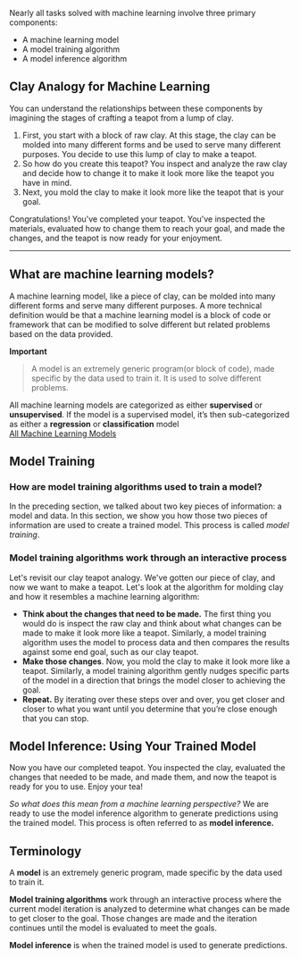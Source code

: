 Nearly all tasks solved with machine learning involve three primary components:

-   A machine learning model
-   A model training algorithm
-   A model inference algorithm

## Clay Analogy for Machine Learning

You can understand the relationships between these components by imagining the stages of crafting a teapot from a lump of clay.

1.  First, you start with a block of raw clay. At this stage, the clay can be molded into many different forms and be used to serve many different purposes. You decide to use this lump of clay to make a teapot.
2.  So how do you create this teapot? You inspect and analyze the raw clay and decide how to change it to make it look more like the teapot you have in mind.
3.  Next, you mold the clay to make it look more like the teapot that is your goal.

Congratulations! You've completed your teapot. You've inspected the materials, evaluated how to change them to reach your goal, and made the changes, and the teapot is now ready for your enjoyment.

----------

## What are machine learning models?

A machine learning model, like a piece of clay, can be molded into many different forms and serve many different purposes. A more technical definition would be that a machine learning model is a block of code or framework that can be modified to solve different but related problems based on the data provided.

**Important**

> A model is an extremely generic program(or block of code), made specific by the data used to train it. It is used to solve different problems.

All machine learning models are categorized  as either **supervised** or **unsupervised**. If the model is a supervised model, it’s then sub-categorized as either a **regression** or **classification** model <br>
[All Machine Learning Models](https://towardsdatascience.com/all-machine-learning-models-explained-in-6-minutes-9fe30ff6776a)

## Model Training 
### How are model training algorithms used to train a model?

In the preceding section, we talked about two key pieces of information: a model and data. In this section, we show you how those two pieces of information are used to create a trained model. This process is called  _model training_.

  

### Model training algorithms work through an interactive process

Let's revisit our clay teapot analogy. We've gotten our piece of clay, and now we want to make a teapot. Let's look at the algorithm for molding clay and how it resembles a machine learning algorithm:

-   **Think about the changes that need to be made.**  The first thing you would do is inspect the raw clay and think about what changes can be made to make it look more like a teapot. Similarly, a model training algorithm uses the model to process data and then compares the results against some end goal, such as our clay teapot.
-   **Make those changes**. Now, you mold the clay to make it look more like a teapot. Similarly, a model training algorithm gently nudges specific parts of the model in a direction that brings the model closer to achieving the goal.
-   **Repeat.**  By iterating over these steps over and over, you get closer and closer to what you want until you determine that you’re close enough that you can stop.
## Model Inference: Using Your Trained Model

Now you have our completed teapot. You inspected the clay, evaluated the changes that needed to be made, and made them, and now the teapot is ready for you to use. Enjoy your tea!

_So what does this mean from a machine learning perspective?_  We are ready to use the model inference algorithm to generate predictions using the trained model. This process is often referred to as  **model inference.**

## Terminology

A  **model** is an extremely generic program, made specific by the data used to train it.

**Model training algorithms**  work through an interactive process where the current model iteration is analyzed to determine what changes can be made to get closer to the goal. Those changes are made and the iteration continues until the model is evaluated to meet the goals.

**Model inference**  is when the trained model is used to generate predictions.
